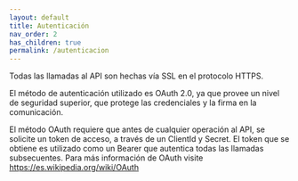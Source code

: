 ```yaml
---
layout: default
title: Autenticación
nav_order: 2
has_children: true
permalink: /autenticacion
---
```


Todas las llamadas al API son hechas vía SSL en el protocolo HTTPS. 

El método de autenticación utilizado es OAuth 2.0, ya que provee un nivel de seguridad superior, que protege las credenciales y la firma en la comunicación. 

El método OAuth requiere que antes de cualquier operación al API, se solicite un token de acceso, a través de un ClientId y Secret. El token que se obtiene es utilizado como un Bearer que autentica todas las llamadas subsecuentes.  Para más información de OAuth visite https://es.wikipedia.org/wiki/OAuth